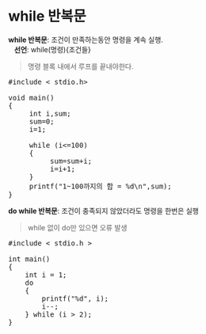 # while 반복문
**while 반복문**: 조건이 만족하는동안 명령을 계속 실행.  
&nbsp;&nbsp;&nbsp;**선언**: while(명령){조건들}
> 명령 블록 내에서 루프를 끝내야한다.
<pre>#include < stdio.h>

void main()
{
     int i,sum;
     sum=0;
     i=1;

     while (i<=100) 
     {
          sum=sum+i;
          i=i+1;
     }
     printf("1~100까지의 합 = %d\n",sum);
}</pre>
**do while 반복문**: 조건이 충족되지 않았더라도 명령을 한번은 실행  
> while 없이 do만 있으면 오류 발생
<pre>#include < stdio.h >

int main()
{
	int i = 1;
	do
	{
		printf("%d", i);
		i--;
	} while (i > 2);
}</pre>
